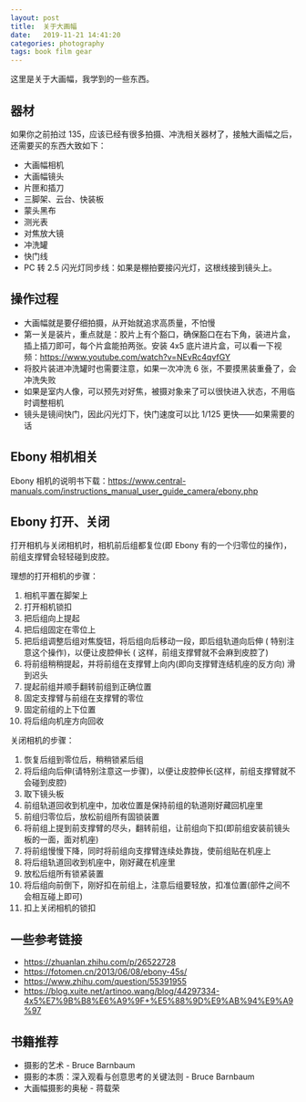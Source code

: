 ```yaml
---
layout: post
title:  关于大画幅
date:   2019-11-21 14:41:20
categories: photography
tags: book film gear
---
```


这里是关于大画幅，我学到的一些东西。

## 器材

如果你之前拍过 135，应该已经有很多拍摄、冲洗相关器材了，接触大画幅之后，还需要买的东西大致如下：

* 大画幅相机
* 大画幅镜头
* 片匣和插刀
* 三脚架、云台、快装板
* 蒙头黑布
* 测光表
* 对焦放大镜
* 冲洗罐
* 快门线
* PC 转 2.5 闪光灯同步线：如果是棚拍要接闪光灯，这根线接到镜头上。

## 操作过程

* 大画幅就是要仔细拍摄，从开始就追求高质量，不怕慢
* 第一关是装片，重点就是：胶片上有个豁口，确保豁口在右下角，装进片盒，插上插刀即可，每个片盒能拍两张。安装 4x5 底片进片盒，可以看一下视频：https://www.youtube.com/watch?v=NEvRc4qvfGY
* 将胶片装进冲洗罐时也需要注意，如果一次冲洗 6 张，不要摸黑装重叠了，会冲洗失败
* 如果是室内人像，可以预先对好焦，被摄对象来了可以很快进入状态，不用临时调整相机
* 镜头是镜间快门，因此闪光灯下，快门速度可以比 1/125 更快——如果需要的话

## Ebony 相机相关

Ebony 相机的说明书下载：https://www.central-manuals.com/instructions_manual_user_guide_camera/ebony.php

## Ebony 打开、关闭

打开相机与关闭相机时，相机前后组都复位(即 Ebony 有的一个归零位的操作)，前组支撑臂会轻轻碰到皮腔。

理想的打开相机的步骤：

1. 相机平置在脚架上
2. 打开相机锁扣
3. 把后组向上提起
4. 把后组固定在零位上
5. 把后组调整后组对焦旋钮，将后组向后移动一段，即后组轨道向后伸 ( 特别注意这个操作)，以便让皮腔伸长 ( 这样，前组支撑臂就不会麻到皮腔了) 
6. 将前组稍稍提起，并将前组在支撑臂上向内(即向支撑臂连结机座的反方向) 滑到迟头
7. 提起前组并顺手翻转前组到正确位置
8. 固定支撑臂与前组在支撑臂的零位
9. 固定前组的上下位置
10. 将后组向机座方向回收

关闭相机的步骤：

1. 恢复后组到零位后，稍稍锁紧后组
2. 将后组向后伸(请特别注意这一步骤)，以便让皮腔伸长(这样，前组支撑臂就不会碰到皮腔) 
3. 取下镜头板
4. 前组轨道回收到机座中，加收位置是保持前组的轨道刚好藏回机座里
5. 前组归零位后，放松前组所有固锁装置
6. 将前组上提到前支撑臂的尽头，翻转前组，让前组向下扣(即前组安装前镜头板的一面，面对机座) 
7. 将前组慢慢下降，同时将前组向支撑臂连续处靠拢，使前组贴在机座上
8. 将后组轨道回收到机座中，刚好藏在机座里
9. 放松后组所有锁紧装置
10. 将后组向前倒下，刚好扣在前组上，注意后组要轻放，扣准位置(部件之间不会相互碰上即可)
11. 扣上关闭相机的锁扣

## 一些参考链接

* https://zhuanlan.zhihu.com/p/26522728
* https://fotomen.cn/2013/06/08/ebony-45s/
* https://www.zhihu.com/question/55391955
* https://blog.xuite.net/artinoo.wang/blog/44297334-4x5%E7%9B%B8%E6%A9%9F+%E5%88%9D%E9%AB%94%E9%A9%97

## 书籍推荐

* 摄影的艺术 - Bruce Barnbaum
* 摄影的本质：深入观看与创意思考的关键法则 - Bruce Barnbaum
* 大画幅摄影的奥秘 - 蒋载荣
